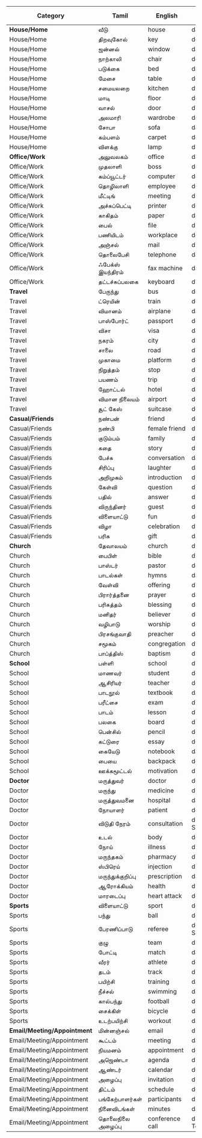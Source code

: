 | Category             | Tamil            | English           | Deutsch (with article)  | Plural (Deutsch)         |
|----------------------|------------------|-------------------|-------------------------|--------------------------|
| **House/Home**       | வீடு             | house             | das Haus                | die Häuser               |
| House/Home           | திறவுகோல்        | key               | der Schlüssel           | die Schlüssel            |
| House/Home           | ஜன்னல்          | window            | das Fenster             | die Fenster              |
| House/Home           | நாற்காலி         | chair             | der Stuhl               | die Stühle               |
| House/Home           | படுக்கை          | bed               | das Bett                | die Betten               |
| House/Home           | மேசை           | table             | der Tisch               | die Tische               |
| House/Home           | சமையலறை       | kitchen           | die Küche               | die Küchen               |
| House/Home           | மாடி            | floor             | der Stock               | die Stockwerke           |
| House/Home           | வாசல்           | door              | die Tür                 | die Türen                |
| House/Home           | அலமாரி         | wardrobe          | der Schrank             | die Schränke             |
| House/Home           | சோபா           | sofa              | das Sofa                | die Sofas                |
| House/Home           | கம்பளம்         | carpet            | der Teppich             | die Teppiche             |
| House/Home           | விளக்கு         | lamp              | die Lampe               | die Lampen               |
| **Office/Work**      | அலுவலகம்       | office            | das Büro                | die Büros                |
| Office/Work          | முதலாளி        | boss              | der Chef                | die Chefs                |
| Office/Work          | கம்ப்யூட்டர்     | computer          | der Computer            | die Computer             |
| Office/Work          | தொழிலாளி       | employee          | der Mitarbeiter         | die Mitarbeiter          |
| Office/Work          | மீட்டிங்        | meeting           | die Besprechung         | die Besprechungen        |
| Office/Work          | அச்சுப்பெட்டி    | printer           | der Drucker             | die Drucker              |
| Office/Work          | காகிதம்         | paper             | das Papier              | die Papiere              |
| Office/Work          | பைல்            | file              | die Datei               | die Dateien              |
| Office/Work          | பணியிடம்       | workplace         | der Arbeitsplatz        | die Arbeitsplätze        |
| Office/Work          | அஞ்சல்          | mail              | die Post                | die Posten               |
| Office/Work          | தொலைபேசி        | telephone         | das Telefon             | die Telefone             |
| Office/Work          | ஃபேக்ஸ் இயந்திரம்| fax machine       | das Faxgerät            | die Faxgeräte            |
| Office/Work          | தட்டச்சுப்பலகை   | keyboard          | die Tastatur            | die Tastaturen           |
| **Travel**           | பேருந்து        | bus               | der Bus                 | die Busse                |
| Travel               | ட்ரெயின்        | train             | der Zug                 | die Züge                 |
| Travel               | விமானம்         | airplane          | das Flugzeug            | die Flugzeuge            |
| Travel               | பாஸ்போர்ட்       | passport          | der Pass                | die Pässe                |
| Travel               | விசா            | visa              | das Visum               | die Visa                 |
| Travel               | நகரம்          | city              | die Stadt               | die Städte               |
| Travel               | சாலை           | road              | die Straße              | die Straßen              |
| Travel               | முகாமை         | platform          | der Bahnsteig           | die Bahnsteige           |
| Travel               | நிறுத்தம்        | stop              | die Haltestelle         | die Haltestellen         |
| Travel               | பயணம்          | trip              | die Reise               | die Reisen               |
| Travel               | ஹோட்டல்         | hotel             | das Hotel               | die Hotels               |
| Travel               | விமான நிலையம்  | airport           | der Flughafen           | die Flughäfen            |
| Travel               | சூட் கேஸ்       | suitcase          | der Koffer              | die Koffer               |
| **Casual/Friends**   | நண்பன்         | friend            | der Freund              | die Freunde              |
| Casual/Friends       | நண்பி          | female friend     | die Freundin            | die Freundinnen          |
| Casual/Friends       | குடும்பம்       | family            | die Familie             | die Familien             |
| Casual/Friends       | கதை            | story             | die Geschichte          | die Geschichten          |
| Casual/Friends       | பேச்சு          | conversation      | das Gespräch            | die Gespräche            |
| Casual/Friends       | சிரிப்பு        | laughter          | das Lachen              | –                        |
| Casual/Friends       | அறிமுகம்        | introduction      | die Vorstellung         | die Vorstellungen        |
| Casual/Friends       | கேள்வி         | question          | die Frage               | die Fragen               |
| Casual/Friends       | பதில்           | answer            | die Antwort             | die Antworten            |
| Casual/Friends       | விருந்தினர்      | guest             | der Gast                | die Gäste                |
| Casual/Friends       | விளையாட்டு       | fun               | der Spaß                | die Späße                |
| Casual/Friends       | விழா           | celebration       | die Feier               | die Feiern               |
| Casual/Friends       | பரிசு          | gift              | das Geschenk            | die Geschenke            |
| **Church**           | தேவாலயம்       | church            | die Kirche              | die Kirchen              |
| Church               | பைபிள்         | bible             | die Bibel               | die Bibeln               |
| Church               | பாஸ்டர்         | pastor            | der Pfarrer             | die Pfarrer              |
| Church               | பாடல்கள்        | hymns             | das Lied                | die Lieder               |
| Church               | வேள்வி          | offering          | die Spende              | die Spenden              |
| Church               | பிரார்த்தனை     | prayer            | das Gebet               | die Gebete               |
| Church               | பரிசுத்தம்       | blessing          | der Segen               | die Segen                |
| Church               | மனிதர்         | believer          | der Gläubige            | die Gläubigen            |
| Church               | வழிபாடு         | worship           | der Gottesdienst        | die Gottesdienste        |
| Church               | பிரசங்குவாதி    | preacher          | der Prediger            | die Prediger             |
| Church               | சமூகம்         | congregation      | die Gemeinde            | die Gemeinden            |
| Church               | பாப்த்திஸ்        | baptism           | die Taufe               | die Taufen               |
| **School**           | பள்ளி          | school            | die Schule              | die Schulen              |
| School               | மாணவர்         | student           | der Schüler             | die Schüler              |
| School               | ஆசிரியர்        | teacher           | der Lehrer              | die Lehrer               |
| School               | பாடநூல்         | textbook          | das Lehrbuch            | die Lehrbücher           |
| School               | பரீட்சை         | exam              | die Prüfung             | die Prüfungen            |
| School               | பாடம்          | lesson            | die Lektion             | die Lektionen            |
| School               | பலகை          | board             | die Tafel               | die Tafeln               |
| School               | பென்சில்         | pencil            | der Bleistift           | die Bleistifte           |
| School               | கட்டுரை         | essay             | der Aufsatz             | die Aufsätze             |
| School               | கையேடு         | notebook          | das Heft                | die Hefte                |
| School               | பையை           | backpack          | der Rucksack            | die Rucksäcke            |
| School               | ஊக்கமூட்டல்      | motivation        | die Motivation          | die Motivationen         |
| **Doctor**           | மருத்துவர்      | doctor            | der Arzt                | die Ärzte                |
| Doctor               | மருந்து         | medicine          | die Medizin             | –                        |
| Doctor               | மருத்துவமனை     | hospital          | das Krankenhaus         | die Krankenhäuser        |
| Doctor               | நோயாளர்        | patient           | der Patient             | die Patienten            |
| Doctor               | விடுதி நேரம்    | consultation      | die Sprechstunde        | die Sprechstunden        |
| Doctor               | உடல்           | body              | der Körper              | die Körper               |
| Doctor               | நோய்           | illness           | die Krankheit           | die Krankheiten          |
| Doctor               | மருந்தகம்        | pharmacy          | die Apotheke            | die Apotheken            |
| Doctor               | ஸ்பிரெய்        | injection         | die Spritze             | die Spritzen             |
| Doctor               | மருந்துக்குறிப்பு| prescription      | das Rezept              | die Rezepte              |
| Doctor               | ஆரோக்கியம்      | health            | die Gesundheit          | –                        |
| Doctor               | மாரடைப்பு       | heart attack      | der Herzinfarkt         | die Herzinfarkte         |
| **Sports**           | விளையாட்டு       | sport             | der Sport               | die Sportarten           |
| Sports               | பந்து           | ball              | der Ball                | die Bälle                |
| Sports               | பேரணிப்பாடு      | referee           | der Schiedsrichter      | die Schiedsrichter       |
| Sports               | குழு           | team              | die Mannschaft          | die Mannschaften         |
| Sports               | போட்டி          | match             | das Spiel               | die Spiele               |
| Sports               | வீரர்          | athlete           | der Sportler            | die Sportler             |
| Sports               | தடம்           | track             | die Bahn                | die Bahnen               |
| Sports               | பயிற்சி         | training          | das Training            | die Trainings            |
| Sports               | நீச்சல்         | swimming          | das Schwimmen           | –                        |
| Sports               | கால்பந்து       | football          | der Fußball             | die Fußbälle             |
| Sports               | சைக்கிள்        | bicycle           | das Fahrrad             | die Fahrräder            |
| Sports               | உடற்பயிற்சி      | workout           | das Workout             | die Workouts             |
| **Email/Meeting/Appointment**    | மின்னஞ்சல்            | email                 | die E‑Mail                | die E‑Mails                 |
| Email/Meeting/Appointment        | கூட்டம்               | meeting               | das Meeting               | die Meetings                |
| Email/Meeting/Appointment        | நியமனம்              | appointment           | der Termin                | die Termine                 |
| Email/Meeting/Appointment        | அஜெண்டா               | agenda                | die Agenda                | die Agenden                 |
| Email/Meeting/Appointment        | ஆண்டர்               | calendar              | der Kalender              | die Kalender                |
| Email/Meeting/Appointment        | அழைப்பு               | invitation            | die Einladung             | die Einladungen             |
| Email/Meeting/Appointment        | திட்டம்               | schedule              | der Zeitplan              | die Zeitpläne               |
| Email/Meeting/Appointment        | பங்கேற்பாளர்கள்       | participants          | die Teilnehmer            | die Teilnehmer              |
| Email/Meeting/Appointment        | நினைவிடங்கள்         | minutes               | das Protokoll             | die Protokolle              |
| Email/Meeting/Appointment        | தொலைநிலை அழைப்பு     | conference call       | die Telefonkonferenz      | die Telefonkonferenzen      |
